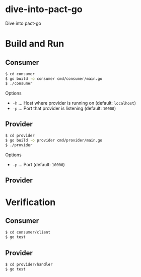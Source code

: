 # dive-into-pact-go

Dive into pact-go

# Build and Run

## Consumer

```sh
$ cd consumer
$ go build -o consumer cmd/consumer/main.go
$ ./consumer
```

Options

* `-h` ... Host where provider is running on (default: `localhost`)
* `-p` ... Port that provider is listening (default: `10000`)

## Provider

```sh
$ cd provider
$ go build -o provider cmd/provider/main.go
$ ./provider
```

Options

* `-p` ... Port (default: `10000`)

## Provider

# Verification

## Consumer

```sh
$ cd consumer/client
$ go test
```

## Provider

```sh
$ cd provider/handler
$ go test
```
